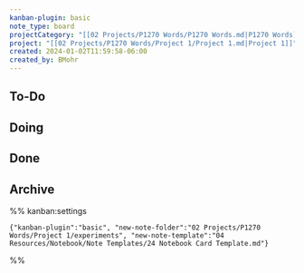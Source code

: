 ```yaml
---
kanban-plugin: basic
note_type: board
projectCategory: "[[02 Projects/P1270 Words/P1270 Words.md|P1270 Words]]"
project: "[[02 Projects/P1270 Words/Project 1/Project 1.md|Project 1]]"
created: 2024-01-02T11:59:58-06:00
created_by: BMohr
---
```

## To-Do

## Doing

## Done

## Archive


%% kanban:settings
```
{"kanban-plugin":"basic", "new-note-folder":"02 Projects/P1270 Words/Project 1/experiments", "new-note-template":"04 Resources/Notebook/Note Templates/24 Notebook Card Template.md"}
```
%%